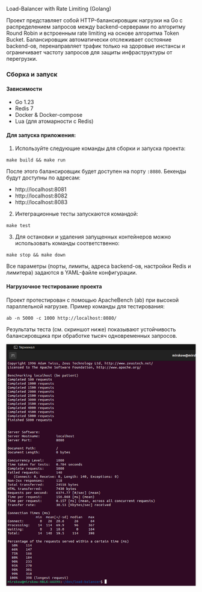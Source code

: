 Load-Balancer with Rate Limiting (Golang)

Проект представляет собой HTTP-балансировщик нагрузки на Go с распределением запросов между backend-серверами по алгоритму Round Robin и встроенным rate limiting на основе алгоритма Token Bucket. Балансировщик автоматически отслеживает состояние backend-ов, перенаправляет трафик только на здоровые инстансы и ограничивает частоту запросов для защиты инфраструктуры от перегрузки.

### Сборка и запуск
#### Зависимости
- Go 1.23
- Redis 7
- Docker & Docker-compose
- Lua (для атомарности с Redis)

#### Для запуска приложения:
1. Используйте следующие команды для сборки и запуска проекта:
```
make build && make run
```
После этого балансировщик будет доступен на порту `:8080`. Бекенды будут доступны по адресам:
- http://localhost:8081
- http://localhost:8082
- http://localhost:8083

2. Интеграционные тесты запускаются командой:
```
make test
```
3. Для остановки и удаления запущенных контейнеров можно использовать команды соответственно:
```
make stop && make down
```

Все параметры (порты, лимиты, адреса backend-ов, настройки Redis и лимитера) задаются в YAML-файле конфигурации.

#### Нагрузочное тестирование проекта

Проект протестирован с помощью ApacheBench (ab) при высокой параллельной нагрузке.
Пример команды для тестирования:
```
ab -n 5000 -c 1000 http://localhost:8080/
```

Результаты теста (см. скриншот ниже) показывают устойчивость балансировщика при обработке тысяч одновременных запросов.

![Скриншот](assets/testResult.png)
